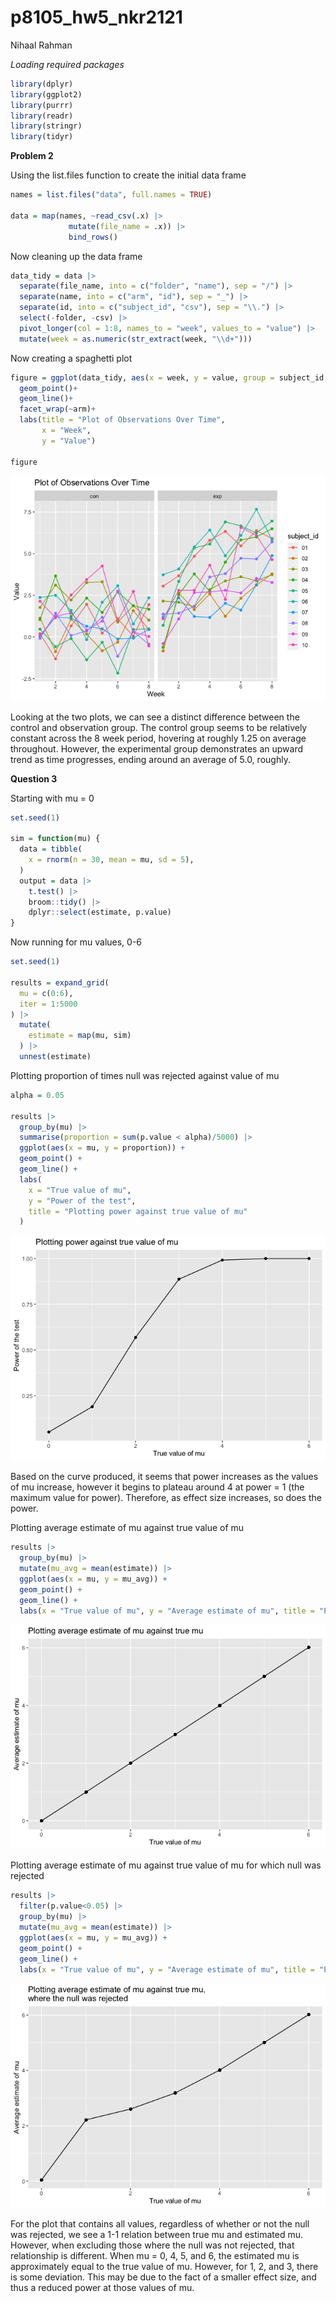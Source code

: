 p8105_hw5_nkr2121
================
Nihaal Rahman

*Loading required packages*

``` r
library(dplyr)
library(ggplot2)
library(purrr)
library(readr)
library(stringr)
library(tidyr)
```

**Problem 2**

Using the list.files function to create the initial data frame

``` r
names = list.files("data", full.names = TRUE)

data = map(names, ~read_csv(.x) |> 
             mutate(file_name = .x)) |>
             bind_rows()
```

Now cleaning up the data frame

``` r
data_tidy = data |>
  separate(file_name, into = c("folder", "name"), sep = "/") |> 
  separate(name, into = c("arm", "id"), sep = "_") |> 
  separate(id, into = c("subject_id", "csv"), sep = "\\.") |> 
  select(-folder, -csv) |>
  pivot_longer(col = 1:8, names_to = "week", values_to = "value") |> 
  mutate(week = as.numeric(str_extract(week, "\\d+")))
```

Now creating a spaghetti plot

``` r
figure = ggplot(data_tidy, aes(x = week, y = value, group = subject_id, color = subject_id))+
  geom_point()+
  geom_line()+
  facet_wrap(~arm)+
  labs(title = "Plot of Observations Over Time",
       x = "Week",
       y = "Value")

figure
```

![](p8105_hw5_nkr2121_files/figure-gfm/unnamed-chunk-3-1.png)<!-- -->

Looking at the two plots, we can see a distinct difference between the
control and observation group. The control group seems to be relatively
constant across the 8 week period, hovering at roughly 1.25 on average
throughout. However, the experimental group demonstrates an upward trend
as time progresses, ending around an average of 5.0, roughly.

**Question 3**

Starting with mu = 0

``` r
set.seed(1)

sim = function(mu) {
  data = tibble(
    x = rnorm(n = 30, mean = mu, sd = 5),
  )
  output = data |>
    t.test() |>
    broom::tidy() |>
    dplyr::select(estimate, p.value) 
}
```

Now running for mu values, 0-6

``` r
set.seed(1)

results = expand_grid(
  mu = c(0:6),
  iter = 1:5000
) |> 
  mutate(
    estimate = map(mu, sim)
  ) |> 
  unnest(estimate)
```

Plotting proportion of times null was rejected against value of mu

``` r
alpha = 0.05

results |> 
  group_by(mu) |> 
  summarise(proportion = sum(p.value < alpha)/5000) |> 
  ggplot(aes(x = mu, y = proportion)) +
  geom_point() +
  geom_line() +
  labs(
    x = "True value of mu",
    y = "Power of the test",
    title = "Plotting power against true value of mu"
  )
```

![](p8105_hw5_nkr2121_files/figure-gfm/unnamed-chunk-6-1.png)<!-- -->

Based on the curve produced, it seems that power increases as the values
of mu increase, however it begins to plateau around 4 at power = 1 (the
maximum value for power). Therefore, as effect size increases, so does
the power.

Plotting average estimate of mu against true value of mu

``` r
results |> 
  group_by(mu) |> 
  mutate(mu_avg = mean(estimate)) |> 
  ggplot(aes(x = mu, y = mu_avg)) +
  geom_point() +
  geom_line() +
  labs(x = "True value of mu", y = "Average estimate of mu", title = "Plotting average estimate of mu against true mu")
```

![](p8105_hw5_nkr2121_files/figure-gfm/unnamed-chunk-7-1.png)<!-- -->

Plotting average estimate of mu against true value of mu for which null
was rejected

``` r
results |> 
  filter(p.value<0.05) |> 
  group_by(mu) |> 
  mutate(mu_avg = mean(estimate)) |> 
  ggplot(aes(x = mu, y = mu_avg)) +
  geom_point() +
  geom_line() +
  labs(x = "True value of mu", y = "Average estimate of mu", title = "Plotting average estimate of mu against true mu, \nwhere the null was rejected")
```

![](p8105_hw5_nkr2121_files/figure-gfm/unnamed-chunk-8-1.png)<!-- -->

For the plot that contains all values, regardless of whether or not the
null was rejected, we see a 1-1 relation between true mu and estimated
mu. However, when excluding those where the null was not rejected, that
relationship is different. When mu = 0, 4, 5, and 6, the estimated mu is
approximately equal to the true value of mu. However, for 1, 2, and 3,
there is some deviation. This may be due to the fact of a smaller effect
size, and thus a reduced power at those values of mu.
